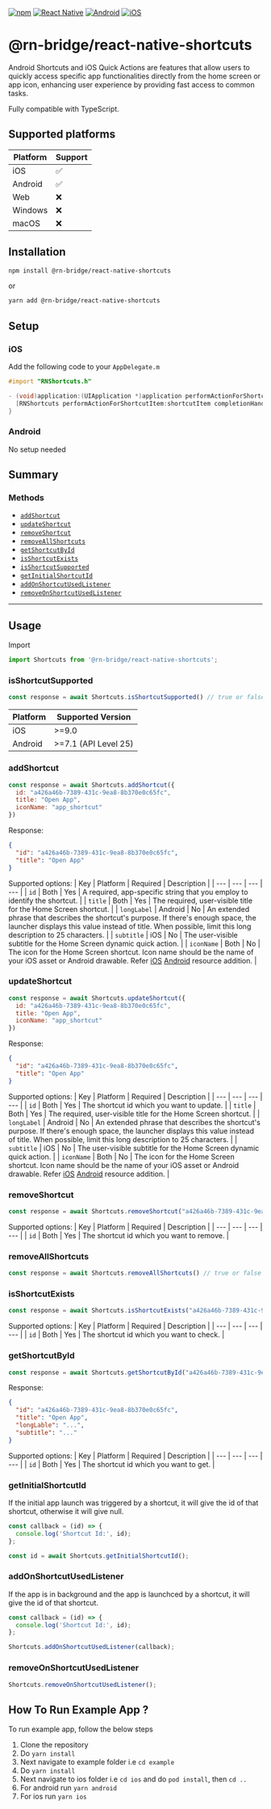 [![npm](https://img.shields.io/npm/v/@rn-bridge/react-native-shortcuts.svg)](https://npmjs.com/@rn-bridge/react-native-shortcuts) [![React Native](https://img.shields.io/badge/React_Native-21232a?style=flat&logo=react&logoColor=0a7ea4&logoSize=small.svg)]() [![Android](https://img.shields.io/badge/Android-green?style=flat&logo=android&logoColor=white)]() [![iOS](https://img.shields.io/badge/iOS-21232a?style=flat&logo=ios&logoColor=white)]()

# @rn-bridge/react-native-shortcuts

Android Shortcuts and iOS Quick Actions are features that allow users to quickly access specific app functionalities directly from the home screen or app icon, enhancing user experience by providing fast access to common tasks.

Fully compatible with TypeScript.

## Supported platforms

| Platform  |  Support |
|---|---|
| iOS  |  ✅ |
| Android  |  ✅ |
| Web  |  ❌ |
| Windows  |  ❌ |
| macOS  |  ❌ |

## Installation

```sh
npm install @rn-bridge/react-native-shortcuts
```
or

```sh
yarn add @rn-bridge/react-native-shortcuts
```

## Setup

### iOS

Add the following code to your `AppDelegate.m`
```objective-c
#import "RNShortcuts.h"
```
```objective-c
- (void)application:(UIApplication *)application performActionForShortcutItem:(UIApplicationShortcutItem *)shortcutItem completionHandler:(void (^)(BOOL))completionHandler {
  [RNShortcuts performActionForShortcutItem:shortcutItem completionHandler:completionHandler];
}
```

### Android

No setup needed

## Summary

### Methods

* [`addShortcut`](#addShortcut)
* [`updateShortcut`](#updateShortcut)
* [`removeShortcut`](#removeShortcut)
* [`removeAllShortcuts`](#removeAllShortcuts)
* [`getShortcutById`](#getShortcutById)
* [`isShortcutExists`](#isShortcutExists)
* [`isShortcutSupported`](#isShortcutSupported)
* [`getInitialShortcutId`](#getInitialShortcutId)
* [`addOnShortcutUsedListener`](#addOnShortcutUsedListener)
* [`removeOnShortcutUsedListener`](#removeOnShortcutUsedListener)

---

## Usage

Import
```javascript
import Shortcuts from '@rn-bridge/react-native-shortcuts';
```

### isShortcutSupported
```javascript
const response = await Shortcuts.isShortcutSupported() // true or false
```
| Platform  |  Supported Version |
|---|---|
| iOS  |  >=9.0 |
| Android  |  >=7.1 (API Level 25) |

### addShortcut
```javascript
const response = await Shortcuts.addShortcut({
  id: "a426a46b-7389-431c-9ea8-8b370e0c65fc",
  title: "Open App",
  iconName: "app_shortcut"
})
```
Response:
```json
{
  "id": "a426a46b-7389-431c-9ea8-8b370e0c65fc",
  "title": "Open App"
}
```
Supported options:
|  Key               |  Platform     |  Required    |  Description |
|   ---              |     ---       |    ---       |     ---     |
| `id`               |     Both      |    Yes       | A required, app-specific string that you employ to identify the shortcut. |
| `title`            |     Both      |    Yes       | The required, user-visible title for the Home Screen shortcut. |
| `longLabel`        |     Android   |    No        |  An extended phrase that describes the shortcut's purpose. If there's enough space, the launcher displays this value instead of title. When possible, limit this long description to 25 characters. |
| `subtitle`         |     iOS       |    No        | The user-visible subtitle for the Home Screen dynamic quick action. |
| `iconName`         |     Both      |    No        |  The icon for the Home Screen shortcut. Icon name should be the name of your iOS asset or Android drawable. Refer [iOS](https://developer.apple.com/documentation/xcode/managing-assets-with-asset-catalogs) [Android](https://developer.android.com/studio/write/resource-manager) resource addition. |

### updateShortcut
```javascript
const response = await Shortcuts.updateShortcut({
  id: "a426a46b-7389-431c-9ea8-8b370e0c65fc",
  title: "Open App",
  iconName: "app_shortcut"
})
```
Response:
```json
{
  "id": "a426a46b-7389-431c-9ea8-8b370e0c65fc",
  "title": "Open App"
}
```
Supported options:
|  Key               |  Platform     |  Required    |  Description |
|   ---              |     ---       |    ---       |     ---     |
| `id`               |     Both      |    Yes       | The shortcut id which you want to update. |
| `title`            |     Both      |    Yes       | The required, user-visible title for the Home Screen shortcut. |
| `longLabel`        |     Android   |    No        |  An extended phrase that describes the shortcut's purpose. If there's enough space, the launcher displays this value instead of title. When possible, limit this long description to 25 characters. |
| `subtitle`         |     iOS       |    No        | The user-visible subtitle for the Home Screen dynamic quick action. |
| `iconName`         |     Both      |    No        |  The icon for the Home Screen shortcut. Icon name should be the name of your iOS asset or Android drawable. Refer [iOS](https://developer.apple.com/documentation/xcode/managing-assets-with-asset-catalogs) [Android](https://developer.android.com/studio/write/resource-manager) resource addition. |

### removeShortcut
```javascript
const response = await Shortcuts.removeShortcut("a426a46b-7389-431c-9ea8-8b370e0c65fc") // true or false
```
Supported options:
|  Key               |  Platform     |  Required    |  Description |
|   ---              |     ---       |    ---       |     ---     |
| `id`               |     Both      |    Yes       | The shortcut id which you want to remove. |

### removeAllShortcuts
```javascript
const response = await Shortcuts.removeAllShortcuts() // true or false
```

### isShortcutExists
```javascript
const response = await Shortcuts.isShortcutExists("a426a46b-7389-431c-9ea8-8b370e0c65fc") // true or false
```
Supported options:
|  Key               |  Platform     |  Required    |  Description |
|   ---              |     ---       |    ---       |     ---     |
| `id`               |     Both      |    Yes       | The shortcut id which you want to check. |

### getShortcutById
```javascript
const response = await Shortcuts.getShortcutById("a426a46b-7389-431c-9ea8-8b370e0c65fc") // true or false
```

Response:
```json
{
  "id": "a426a46b-7389-431c-9ea8-8b370e0c65fc",
  "title": "Open App",
  "longLable": "...",
  "subtitle": "..."
}
```
Supported options:
|  Key               |  Platform     |  Required    |  Description |
|   ---              |     ---       |    ---       |     ---     |
| `id`               |     Both      |    Yes       | The shortcut id which you want to get. |

### getInitialShortcutId
If the initial app launch was triggered by a shortcut, it will give the id of that shortcut, otherwise it will give null.
```javascript
const callback = (id) => {
  console.log('Shortcut Id:', id);
};

const id = await Shortcuts.getInitialShortcutId();
```

### addOnShortcutUsedListener
If the app is in background and the app is launchced by a shortcut, it will give the id of that shortcut.
```javascript
const callback = (id) => {
  console.log('Shortcut Id:', id);
};

Shortcuts.addOnShortcutUsedListener(callback);
```

### removeOnShortcutUsedListener
```javascript
Shortcuts.removeOnShortcutUsedListener();
```

## How To Run Example App ?

To run example app, follow the below steps

1. Clone the repository
2. Do `yarn install`
3. Next navigate to example folder i.e `cd example`
4. Do `yarn install`
5. Next navigate to ios folder i.e `cd ios` and do `pod install`, then `cd ..`
6. For android run `yarn android`
7. For ios run `yarn ios`
